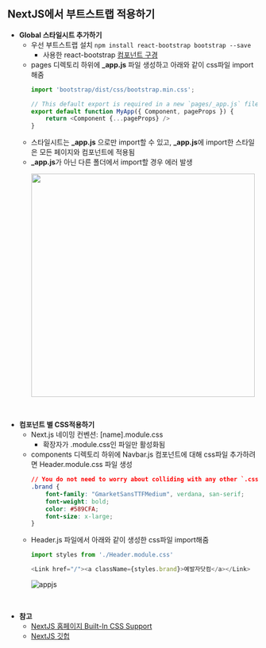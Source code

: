 ## NextJS에서 부트스트랩 적용하기

- __Global 스타일시트 추가하기__
    - 우선 부트스트랩 설치 `npm install react-bootstrap bootstrap --save`
        - 사용한 react-bootstrap [컴포넌트 구경](https://react-bootstrap.github.io/components/navbar/)
    - pages 디렉토리 하위에 **_app.js** 파일 생성하고 아래와 같이 css파일 import해줌
        ```js
        import 'bootstrap/dist/css/bootstrap.min.css';
        
        // This default export is required in a new `pages/_app.js` file.
        export default function MyApp({ Component, pageProps }) {
            return <Component {...pageProps} />
        }
        ```
    - 스타일시트는 **_app.js** 으로만 import할 수 있고, **_app.js**에 import한 스타일은 모든 페이지와 컴포넌트에 적용됨
    - **_app.js**가 아닌 다른 폴더에서 import할 경우 에러 발생<p><img src="https://user-images.githubusercontent.com/60066472/86371630-13c87800-bcbc-11ea-8f2a-8b19c9a2aa43.PNG" width="450"></p>
<br>

- __컴포넌트 별 CSS적용하기__
    - Next.js 네이밍 컨벤션: [name].module.css
        - 확장자가 .module.css인 파일만 활성화됨
    - components 디렉토리 하위에 Navbar.js 컴포넌트에 대해 css파일 추가하려면 Header.module.css 파일 생성
        ```css
        // You do not need to worry about colliding with any other `.css` or `.module.css` files!
        .brand {
            font-family: "GmarketSansTTFMedium", verdana, san-serif;
            font-weight: bold;
            color: #589CFA;
            font-size: x-large;
        }
        ```
    - Header.js 파일에서 아래와 같이 생성한 css파일 import해줌
        ```js
        import styles from './Header.module.css'
        
        <Link href="/"><a className={styles.brand}>예발자닷컴</a></Link>
        ```
        ![appjs](https://user-images.githubusercontent.com/60066472/86371408-cf3cdc80-bcbb-11ea-99c1-63874818df6d.PNG)
<br>

- __참고__
    - [NextJS 홈페이지 Built-In CSS Support](https://nextjs.org/docs/basic-features/built-in-css-support)
    - [NextJS 깃헙](https://github.com/vercel/next.js/tree/master)
